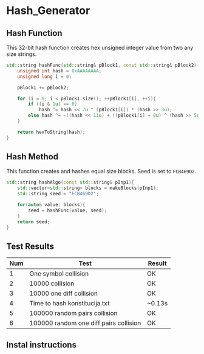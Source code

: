 # Hash_Generator
## Hash Function
This 32-bit hash function creates hex unsigned integer value from two any size strings.
```cpp
std::string hashFunc(std::string& pBlock1, const std::string& pBlock2){
    unsigned int hash = 0xAAAAAAAA;
    unsigned long i = 0;

    pBlock1 += pBlock2;

    for (i = 0; i < pBlock1.size(); ++pBlock1[i], ++i){
        if ((i & 1u) == 0)
            hash ^= hash << 7u ^ (pBlock1[i]) * (hash >> 3u);
        else hash ^= ~((hash << 11u) + ((pBlock1[i] + 0u) ^ (hash >> 5u)));
    }

    return hexToString(hash);
}
```

## Hash Method
This function creates and hashes equal size blocks. Seed is set to ```FCB469D2```.
```cpp
std::string hashAlgo(const std::string& pInp1){
    std::vector<std::string> blocks = makeBlocks(pInp1);
    std::string seed = "FCB469D2";

    for(auto& value: blocks){
        seed = hashFunc(value, seed);
    }
    return seed;
}
```
## Test Results

 |Num|Test|Result|
 |--|-----|-------|
 |1|One symbol collision|OK|
 |2|10000 collision|OK|
 |3|10000 one diff collision|OK|
 |4|Time to hash konstitucija.txt|~0.13s|
 |5|100000 random pairs collision|OK|
 |6|100000 random one diff pairs collision|OK|
 
## Instal instructions
